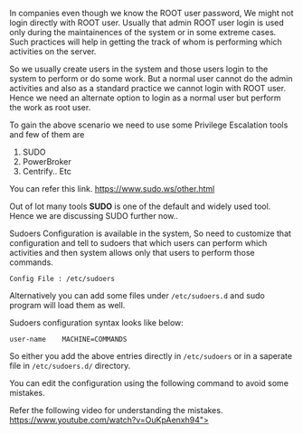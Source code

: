 

In companies even though we know the ROOT user password, We might not login directly with ROOT user. Usually that admin ROOT user login is used only during the maintainences of the system or in some extreme cases. Such practices will help in getting the track of whom is performing which activities on the server.

So we usually create users in the system and those users login to the system to perform or do some work. But a normal user cannot do the admin activities and also as a standard practice we cannot login with ROOT user. Hence we need an alternate option to login as a normal user but perform the work as root user. 

To gain the above scenario we need to use some Privilege Escalation tools and few of them are 
  1. SUDO 
  2. PowerBroker 
  3. Centrify.. Etc

You can refer this link.
https://www.sudo.ws/other.html

Out of lot many tools **SUDO** is one of the default and widely used tool. Hence we are discussing SUDO further now..

Sudoers Configuration is available in the system, So need to customize that configuration and tell to sudoers that which users can perform which activities and then system allows only that users to perform those commands.

`Config File : /etc/sudoers` 

Alternatively you can add some files under `/etc/sudoers.d` and sudo program will load them as well.

Sudoers configuration syntax looks like below:

`user-name    MACHINE=COMMANDS` 

So either you add the above entries directly in `/etc/sudoers` or in a saperate file in `/etc/sudoers.d/` directory.

You can edit the configuration using the following command to avoid some mistakes.

Refer the following video for understanding the mistakes. https://www.youtube.com/watch?v=OuKpAenxh94"></iframe> 

